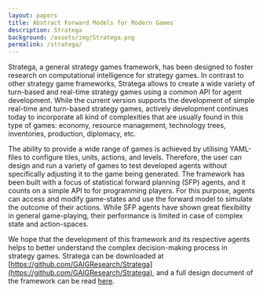 ```yaml
---
layout: papers
title: Abstract Forward Models for Modern Games
description: Stratega
background: /assets/img/Stratega.png
permalink: /stratega/
---
```




Stratega, a general strategy games framework, has been designed to foster research on computational intelligence for strategy games. In contrast to other strategy game frameworks, Stratega allows to create a wide variety of turn-based and real-time strategy games using a common API for agent development. While the current version supports the development of simple real-time and turn-based strategy games, actively development continues today to incorporate all kind of complexities that are usually found in this type of games: economy, resource management, technology trees, inventories, production, diplomacy, etc.  

The ability to provide a wide range of games is achieved by utilising YAML-files to configure tiles, units, actions, and levels. Therefore, the user can design and run a variety of games to test developed agents without specifically adjusting it to the game being generated. The framework has been built with a focus of statistical forward planning (SFP) agents, and it counts on a simple API to for programming players. For this purpose, agents can access and modify game-states and use the forward model to simulate the outcome of their actions. While SFP agents have shown great flexibility in general game-playing, their performance is limited in case of complex state and action-spaces. 

We hope that the development of this framework and its respective agents helps to better understand the complex decision-making process in strategy games. Stratega can be downloaded at [https://github.com/GAIGResearch/Stratega](https://github.com/GAIGResearch/Stratega), and a full design document of the framework can be read [here](https://arxiv.org/abs/2009.05643).